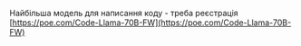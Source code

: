 <!--
date: 2024-03-01T21:13:58
-->

Найбільша модель для написання коду - треба реєстрація [https://poe.com/Code-Llama-70B-FW](https://poe.com/Code-Llama-70B-FW)
